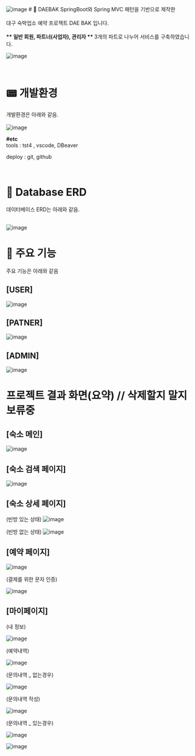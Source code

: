 ![image](https://github.com/taeyoung0504/leisure_project1/assets/128016593/e124219f-1491-4dec-bd70-0b3d5931d642)  # 📕 DAEBAK
SpringBoot와 Spring MVC 패턴을 기반으로 제작한 <br><br>
대구 숙박업소 예약 프로젝트 DAE BAK 입니다. <br><br>
<b> ** 일반 회원, 파트너(사업자), 관리자 ** </b> 3개의 파트로 나누어 서비스를 구축하였습니다.

![image](https://github.com/taeyoung0504/leisure_project1/assets/128016593/a6d6e8dd-5efa-4663-8a34-31f7328b2e49)

<br>



# 📟 개발환경


개발환경은 아래와 같음. <br><br>
![image](https://github.com/taeyoung0504/leisure_project1/assets/128016593/8d6486eb-9021-436f-89d2-0512d0c56548)

<strong>#etc </strong> <br>
tools : tst4 ,  vscode, DBeaver <br>

deploy : git, github <br>



<br>

# 📃 Database ERD

데이터베이스 ERD는 아래와 같음. <br><br>

![image](https://github.com/taeyoung0504/leisure_project1/assets/128016593/c578332a-64fd-4d76-be1c-8084d350abf9)


   
   
# 👊 주요 기능

주요 기능은 아래와 같음 <br>

## [USER]

![image](https://github.com/taeyoung0504/leisure_project1/assets/128016593/56b09792-16f1-4c22-91de-8dacac5afd02)


## [PATNER]

![image](https://github.com/taeyoung0504/leisure_project1/assets/128016593/75aa0fc8-6f57-4f30-b5c4-75fb1aec0115)


## [ADMIN]

![image](https://github.com/taeyoung0504/leisure_project1/assets/128016593/10e1ade4-b17f-4fcf-a083-7c3a9175d7e8)


# 프로젝트 결과 화면(요약) // 삭제할지 말지 보류중

## [숙소 메인]

![image](https://github.com/taeyoung0504/leisure_project1/assets/128016593/87a4e188-deb3-45f6-a61e-6b6a575d17cf)

## [숙소 검색 페이지]

![image](https://github.com/taeyoung0504/leisure_project1/assets/128016593/64b0c0e1-e507-4e5a-b45c-adda6bb398c1)


## [숙소 상세 페이지]

(빈방 있는 상태)
![image](https://github.com/taeyoung0504/leisure_Project/assets/128016593/ab922c01-5f2c-44dd-bddf-b7dc1bf92d6d)


(빈방 없는 상태)
![image](https://github.com/taeyoung0504/leisure_Project/assets/128016593/6889d4b7-9425-439b-8ae2-45e42f3234cc)


## [예약 페이지]
![image](https://github.com/taeyoung0504/leisure_Project/assets/128016593/a7024633-3611-4fb9-bad5-a3aef426afb0)




(결제를 위한 문자 인증)

![image](https://github.com/taeyoung0504/leisure_Project/assets/128016593/dfc58195-c74e-4fd1-b833-998a2828e21a)


## [마이페이지]

(내 정보)



![image](https://github.com/taeyoung0504/leisure_Project/assets/128016593/c4ffb392-371d-4b12-940a-f2a3a8fb0b42)


(예약내역)

![image](https://github.com/taeyoung0504/leisure_Project/assets/128016593/82f5dfab-60f2-4e81-aa5a-911f4622164c)



(문의내역 _ 없는경우)

![image](https://github.com/taeyoung0504/leisure_Project/assets/128016593/d384d21b-0475-4d64-a52a-9ccdccb53d82)


(문의내역 작성)

![image](https://github.com/taeyoung0504/leisure_Project/assets/128016593/bb35a2de-58a6-4684-904d-8e75ac91dac0)


(문의내역 _ 있는경우)

![image](https://github.com/taeyoung0504/leisure_Project/assets/128016593/4ee58a36-31ea-4a6c-b2df-aa2253f7d4be)

![image](https://github.com/taeyoung0504/leisure_Project/assets/128016593/a00e19c7-d4f5-4422-bfc3-6e49d8a6c019)
